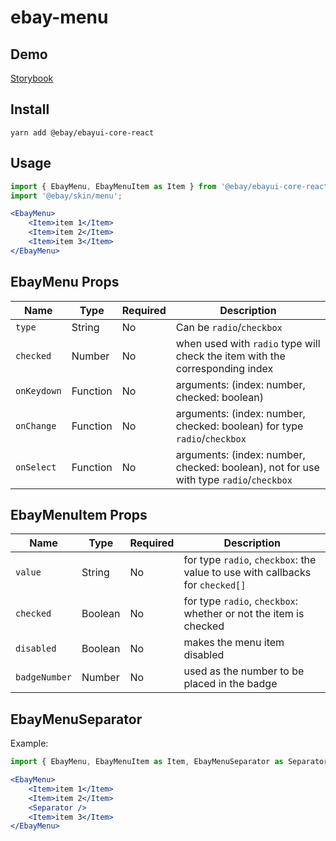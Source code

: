 # ebay-menu

## Demo
[Storybook](https://pages.github.com/eBay/ebayui-core-react/master/?path=/story/ebay-menu--default)

## Install
```
yarn add @ebay/ebayui-core-react
```

## Usage
```jsx harmony
import { EbayMenu, EbayMenuItem as Item } from '@ebay/ebayui-core-react/ebay-menu';
import '@ebay/skin/menu';

<EbayMenu>
    <Item>item 1</Item>
    <Item>item 2</Item>
    <Item>item 3</Item>
</EbayMenu>
```

## EbayMenu Props

Name | Type | Required | Description
--- | --- | --- | ---
`type` | String | No | Can be `radio`/`checkbox`
`checked` | Number | No | when used with `radio` type will check the item with the corresponding index
`onKeydown` | Function | No | arguments: (index: number, checked: boolean)
`onChange` | Function | No | arguments: (index: number, checked: boolean) for type `radio`/`checkbox`
`onSelect` | Function | No | arguments: (index: number, checked: boolean), not for use with type `radio`/`checkbox`

## EbayMenuItem Props

Name | Type | Required | Description
--- | --- | --- | ---
`value` | String | No | for type `radio`, `checkbox`: the value to use with callbacks for `checked[]`
`checked` | Boolean | No | for type `radio`, `checkbox`: whether or not the item is checked
`disabled` | Boolean | No | makes the menu item disabled
`badgeNumber` | Number | No | used as the number to be placed in the badge

## EbayMenuSeparator
Example:

```jsx
import { EbayMenu, EbayMenuItem as Item, EbayMenuSeparator as Separator } from '@ebay/ebayui-core-react/ebay-menu';

<EbayMenu>
    <Item>item 1</Item>
    <Item>item 2</Item>
    <Separator />
    <Item>item 3</Item>
</EbayMenu>
```
